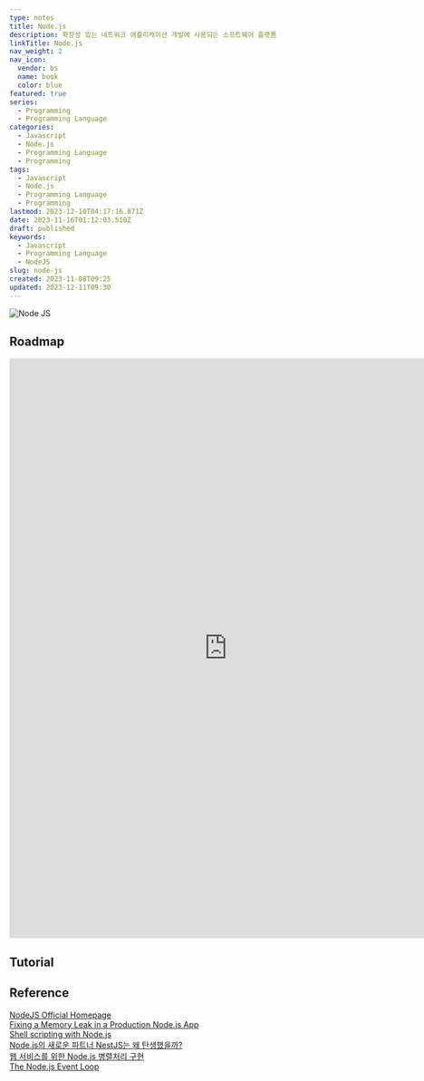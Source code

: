 ```yaml
---
type: notes
title: Node.js
description: 확장성 있는 네트워크 애플리케이션 개발에 사용되는 소프트웨어 플랫폼
linkTitle: Node.js
nav_weight: 2
nav_icon:
  vendor: bs
  name: book
  color: blue
featured: true
series:
  - Programming
  - Programming Language
categories:
  - Javascript
  - Node.js
  - Programming Language
  - Programming
tags:
  - Javascript
  - Node.js
  - Programming Language
  - Programming
lastmod: 2023-12-10T04:17:16.871Z
date: 2023-11-16T01:12:03.510Z
draft: published
keywords:
  - Javascript
  - Programming Language
  - NodeJS
slug: node-js
created: 2023-11-08T09:25
updated: 2023-12-11T09:30
---
```


![Node JS](/programming/node-js.png#center "https://zdnet.co.kr/view/?no=20220421181628")

## Roadmap

<p align="center">
<iframe width="768" height="1024" src="https://roadmap.sh/nodejs?s=652b754df43a58c923ce9d26" frameborder="0" allow="accelerometer; autoplay; encrypted-media; gyroscope; picture-in-picture" allowfullscreen></iframe>
</p>

## Tutorial

## Reference

[NodeJS Official Homepage](https://nodejs.org/en)  
[Fixing a Memory Leak in a Production Node.js App](https://kentcdodds.com/blog/fixing-a-memory-leak-in-a-production-node-js-app)  
[Shell scripting with Node.js](https://exploringjs.com/nodejs-shell-scripting/toc.html)  
[Node.js의 새로운 파트너 NestJS는 왜 탄생했을까?](https://yozm.wishket.com/magazine/detail/2215/)  
[웹 서비스를 위한 Node.js 병렬처리 구현](https://yozm.wishket.com/magazine/detail/1556/)  
[The Node.js Event Loop](https://blog.platformatic.dev/the-nodejs-event-loop)
